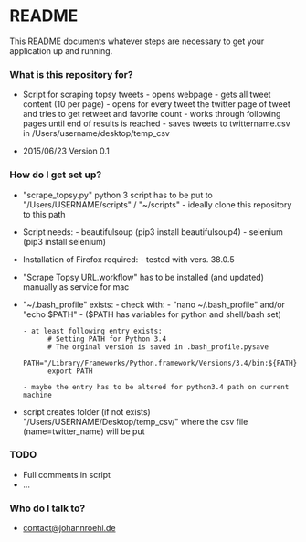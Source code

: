 # README #

This README documents whatever steps are necessary to get your application up and running.

### What is this repository for? ###

* Script for scraping topsy tweets
      - opens webpage
      - gets all tweet content (10 per page)
      - opens for every tweet the twitter page of tweet and tries to get retweet and favorite count
      - works through following pages until end of results is reached
      - saves tweets to twittername.csv in /Users/username/desktop/temp_csv

* 2015/06/23 Version 0.1

### How do I get set up? ###

* "scrape_topsy.py" python 3 script has to be put to "/Users/USERNAME/scripts" / "~/scripts"
      - ideally clone this repository to this path

* Script needs:
      - beautifulsoup   (pip3 install beautifulsoup4)
      - selenium	(pip3 install selenium)

* Installation of Firefox required:
      - tested with vers. 38.0.5

* "Scrape Topsy URL.workflow" has to be installed (and updated) manually as service for mac

* "~/.bash_profile" exists:
      - check with:
      - "nano ~/.bash_profile" and/or "echo $PATH"
      - ($PATH has variables for python and shell/bash set)

      - at least following entry exists:
            # Setting PATH for Python 3.4
            # The orginal version is saved in .bash_profile.pysave
            PATH="/Library/Frameworks/Python.framework/Versions/3.4/bin:${PATH}"
            export PATH
            
      - maybe the entry has to be altered for python3.4 path on current machine

* script creates folder (if not exists) "/Users/USERNAME/Desktop/temp_csv/" where the csv file (name=twitter_name) will be put

### TODO ###

* Full comments in script
* ...

### Who do I talk to? ###

* contact@johannroehl.de